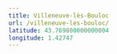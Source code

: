 ```yaml
---
title: Villeneuve-lès-Bouloc
url: /villeneuve-les-bouloc/
latitude: 43.769800000000004
longitude: 1.42747
---
```

